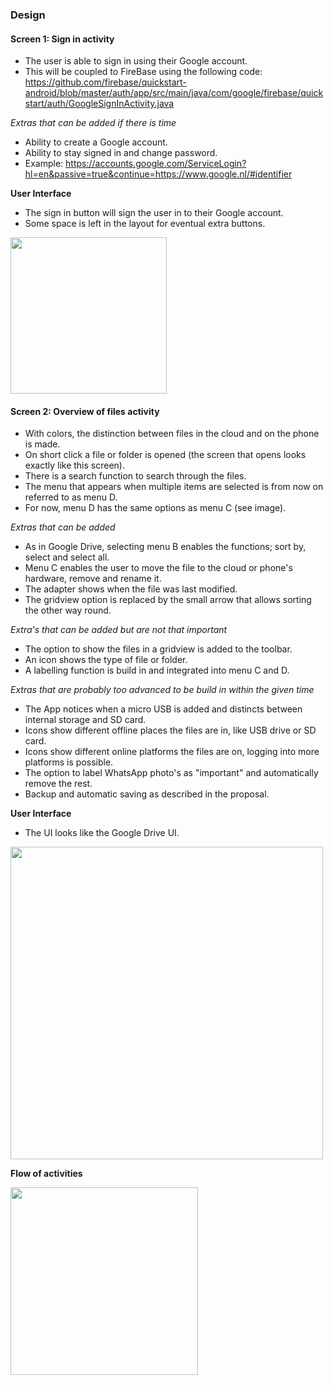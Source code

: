 ### Design 

#### Screen 1: Sign in activity
- The user is able to sign in using their Google account.
- This will be coupled to FireBase using the following code: https://github.com/firebase/quickstart-android/blob/master/auth/app/src/main/java/com/google/firebase/quickstart/auth/GoogleSignInActivity.java

*Extras that can be added if there is time*
- Ability to create a Google account.
- Ability to stay signed in and change password.
- Example: https://accounts.google.com/ServiceLogin?hl=en&passive=true&continue=https://www.google.nl/#identifier

**User Interface**
- The sign in button will sign the user in to their Google account.
- Some space is left in the layout for eventual extra buttons.

<img src="https://cloud.githubusercontent.com/assets/22945709/21811271/610f8794-d74f-11e6-9336-8ef359f75a76.png" width="250">

#### Screen 2: Overview of files activity
- With colors, the distinction between files in the cloud and on the phone is made.
- On short click a file or folder is opened (the screen that opens looks exactly like this screen).
- There is a search function to search through the files.
- The menu that appears when multiple items are selected is from now on referred to as menu D.
- For now, menu D has the same options as menu C (see image).

*Extras that can be added*
- As in Google Drive, selecting menu B enables the functions; sort by, select and select all.
- Menu C enables the user to move the file to the cloud or phone's hardware, remove and rename it.
- The adapter shows when the file was last modified.
- The gridview option is replaced by the small arrow that allows sorting the other way round.

*Extra's that can be added but are not that important*
- The option to show the files in a gridview is added to the toolbar.
- An icon shows the type of file or folder.
- A labelling function is build in and integrated into menu C and D.

*Extras that are probably too advanced to be build in within the given time*
- The App notices when a micro USB is added and distincts between internal storage and SD card.
- Icons show different offline places the files are in, like USB drive or SD card. 
- Icons show different online platforms the files are on, logging into more platforms is possible.
- The option to label WhatsApp photo's as "important" and automatically remove the rest.
- Backup and automatic saving as described in the proposal.

**User Interface**
- The UI looks like the Google Drive UI.

<img src="https://cloud.githubusercontent.com/assets/22945709/21816695/5259cfb8-d761-11e6-930b-fdab08e85a54.png" width="500">

**Flow of activities**

<img src="https://cloud.githubusercontent.com/assets/22945709/21922991/e8b55236-d971-11e6-8307-d48c9f8b4ad6.png" width="300">
